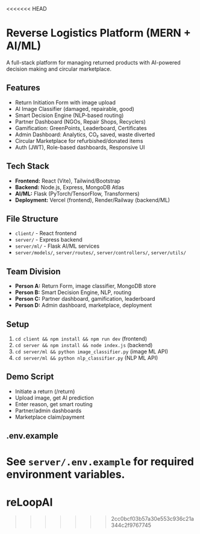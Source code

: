 <<<<<<< HEAD
# Reverse Logistics Platform (MERN + AI/ML)

A full-stack platform for managing returned products with AI-powered decision making and circular marketplace.

## Features

- Return Initiation Form with image upload
- AI Image Classifier (damaged, repairable, good)
- Smart Decision Engine (NLP-based routing)
- Partner Dashboard (NGOs, Repair Shops, Recyclers)
- Gamification: GreenPoints, Leaderboard, Certificates
- Admin Dashboard: Analytics, CO₂ saved, waste diverted
- Circular Marketplace for refurbished/donated items
- Auth (JWT), Role-based dashboards, Responsive UI

## Tech Stack

- **Frontend:** React (Vite), Tailwind/Bootstrap
- **Backend:** Node.js, Express, MongoDB Atlas
- **AI/ML:** Flask (PyTorch/TensorFlow, Transformers)
- **Deployment:** Vercel (frontend), Render/Railway (backend/ML)

## File Structure

- `client/` - React frontend
- `server/` - Express backend
- `server/ml/` - Flask AI/ML services
- `server/models/`, `server/routes/`, `server/controllers/`, `server/utils/`

## Team Division

- **Person A:** Return Form, image classifier, MongoDB store
- **Person B:** Smart Decision Engine, NLP, routing
- **Person C:** Partner dashboard, gamification, leaderboard
- **Person D:** Admin dashboard, marketplace, deployment

## Setup

1. `cd client && npm install && npm run dev` (frontend)
2. `cd server && npm install && node index.js` (backend)
3. `cd server/ml && python image_classifier.py` (image ML API)
4. `cd server/ml && python nlp_classifier.py` (NLP ML API)

## Demo Script

- Initiate a return (/return)
- Upload image, get AI prediction
- Enter reason, get smart routing
- Partner/admin dashboards
- Marketplace claim/payment

## .env.example

See `server/.env.example` for required environment variables.
=======
# reLoopAI
>>>>>>> 2cc0bcf03b57a30e553c936c21a344c2f9767745

